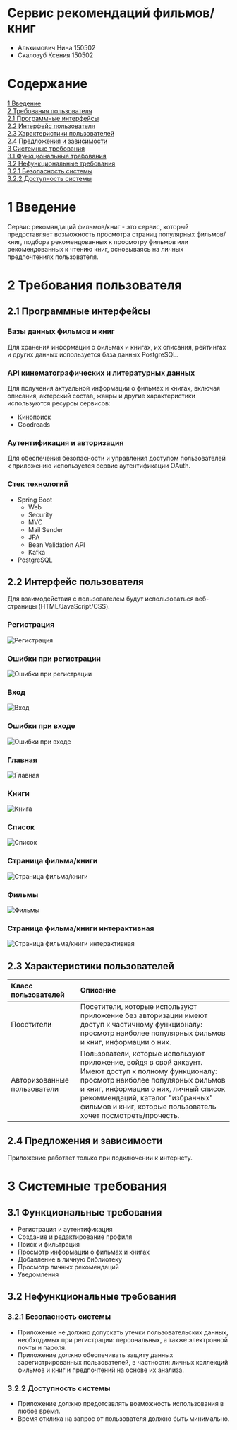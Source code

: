 # Сервис рекомендаций фильмов/книг

- Альхимович Нина 150502
- Скалозуб Ксения 150502

# Содержание

[1 Введение](#1-введение)  
[2 Требования пользователя](#2-требования-пользователя)   
[2.1 Программные интерфейсы](#21-программные-интерфейсы)  
[2.2 Интерфейс пользователя](#22-интерфейс-пользователя)  
[2.3 Характеристики пользователей](#23-характеристики-пользователей)  
[2.4 Предложения и зависимости](#24-предложения-и-зависимости)  
[3 Системные требования](#3-системные-требования)    
[3.1 Функциональные требования](#31-функциональные-требования)    
[3.2 Нефункциональные требования](#32-нефункциональные-требования)      
[3.2.1 Безопасность системы](#321-безопасность-системы)     
[3.2.2 Доступность системы](#322-доступность-системы)  

# 1 Введение

Сервис рекомандаций фильмов/книг - это сервис, который предоставляет возможность просмотра страниц популярных фильмов/книг, подбора рекомендованных к просмотру фильмов или рекомендованных к чтению книг, основываясь на личных предпочтениях пользователя. 

# 2 Требования пользователя

## 2.1 Программные интерфейсы

### Базы данных фильмов и книг

Для хранения информации о фильмах и книгах, их описания, рейтингах и других данных используется база данных PostgreSQL.

### API кинематографических и литературных данных

Для получения актуальной информации о фильмах и книгах, включая описания, актерский состав, жанры и другие характеристики используются ресурсы сервисов:
- Кинопоиск 
- Goodreads

### Аутентификация и авторизация

Для обеспечения безопасности и управления доступом пользователей к приложению используется сервис аутентификации OAuth.

### Стек технологий
- Spring Boot
    - Web
    - Security
    - MVC
    - Mail Sender
    - JPA
    - Bean Validation API
    - Kafka
- PostgreSQL

## 2.2 Интерфейс пользователя

Для взаимодействия с пользователем будут использоваться веб-страницы (HTML/JavaScript/CSS).

### Регистрация

![Регистрация](https://github.com/SneakyElfff/MoviesAndBooksRecommendationsService/blob/main/Mockups/%D0%A0%D0%B5%D0%B3%D0%B8%D1%81%D1%82%D1%80%D0%B0%D1%86%D0%B8%D1%8F.png)

### Ошибки при регистрации

![Ошибки при регистрации](https://github.com/SneakyElfff/MoviesAndBooksRecommendationsService/blob/main/Mockups/%D0%9E%D1%88%D0%B8%D0%B1%D0%BA%D0%B8%20%D0%BF%D1%80%D0%B8%20%D1%80%D0%B5%D0%B3%D0%B8%D1%81%D1%82%D1%80%D0%B0%D1%86%D0%B8%D0%B8.png)

### Вход

![Вход](https://github.com/SneakyElfff/MoviesAndBooksRecommendationsService/blob/main/Mockups/%D0%92%D1%85%D0%BE%D0%B4%20%D0%B2%20%D0%B0%D0%BA%D0%BA%D0%B0%D1%83%D0%BD%D1%82.png)

### Ошибки при входе

![Ошибки при входе](https://github.com/SneakyElfff/MoviesAndBooksRecommendationsService/blob/main/Mockups/%D0%9E%D1%88%D0%B8%D0%B1%D0%BA%D0%B8%20%D0%BF%D1%80%D0%B8%20%D0%B2%D1%85%D0%BE%D0%B4%D0%B5%20.png)

### Главная

![Главная](https://github.com/SneakyElfff/MoviesAndBooksRecommendationsService/blob/main/Mockups/%D0%93%D0%BB%D0%B0%D0%B2%D0%BD%D0%B0%D1%8F.png)

### Книги

![Книга](https://github.com/SneakyElfff/MoviesAndBooksRecommendationsService/blob/main/Mockups/%D0%9A%D0%BD%D0%B8%D0%B3%D0%B8.png)

### Список

![Список](https://github.com/SneakyElfff/MoviesAndBooksRecommendationsService/blob/main/Mockups/%D0%A1%D0%BF%D0%B8%D1%81%D0%BE%D0%BA.png)

### Страница фильма/книги

![Страница фильма/книги](https://github.com/SneakyElfff/MoviesAndBooksRecommendationsService/blob/5239264e0fbea432e828a4180c6ae51aad251b90/Mockups/%D0%A1%D1%82%D1%80%D0%B0%D0%BD%D0%B8%D1%86%D0%B0%20%D1%84%D0%B8%D0%BB%D1%8C%D0%BC%D0%B0_%D0%BA%D0%BD%D0%B8%D0%B3%D0%B8.png)

### Фильмы

![Фильмы](https://github.com/SneakyElfff/MoviesAndBooksRecommendationsService/blob/main/Mockups/%D0%A4%D0%B8%D0%BB%D1%8C%D0%BC%D1%8B.png)

### Страница фильма/книги интерактивная

![Страница фильма/книги интерактивная](https://github.com/SneakyElfff/MoviesAndBooksRecommendationsService/blob/5239264e0fbea432e828a4180c6ae51aad251b90/Mockups/%D0%A1%D1%82%D1%80%D0%B0%D0%BD%D0%B8%D1%86%D0%B0_%D1%84%D0%B8%D0%BB%D1%8C%D0%BC%D0%B0_%D0%BA%D0%BD%D0%B8%D0%B3%D0%B8_%D0%B8%D0%BD%D1%82%D0%B5%D1%80%D0%B0%D0%BA%D1%82%D0%B8%D0%B2%D0%BD%D0%B0%D1%8F.png)

## 2.3 Характеристики пользователей

| Класс пользователей                         | Описание                                                                                                                        |
|:--------------------------------------------|:--------------------------------------------------------------------------------------------------------------------------------|
| Посетители                                  | Посетители, которые используют приложение без авторизации имеют доступ к частичному функционалу:    просмотр наиболее популярных фильмов и книг, информации о них.              |
| Авторизованные пользователи                 | Пользователи, которые используют приложение, войдя в свой аккаунт. Имеют доступ к полному функционалу: просмотр наиболее популярных фильмов и книг, информации о них, личный список рекоммендаций, каталог "избранных" фильмов и книг, которые пользователь хочет посмотреть/прочесть.                                                 |

## 2.4 Предложения и зависимости

Приложение работает только при подключении к интернету.

# 3 Системные требования

## 3.1 Функциональные требования

- Регистрация и аутентификация
- Создание и редактирование профиля
- Поиск и фильтрация
- Просмотр информации о фильмах и книгах
- Добавление в личную библиотеку
- Просмотр личных рекомендаций
- Уведомления

## 3.2 Нефункциональные требования

### 3.2.1 Безопасность системы

- Приложение не должно допускать утечки пользовательских данных, необходимых при регистрации: персональных, а также электронной почты и пароля.
- Приложение должно обеспечивать защиту данных зарегистрированных пользователей, в частности: личных коллекций фильмов и книг и предпочтений на основе их анализа.

### 3.2.2 Доступность системы

- Приложение должно предотсавлять возможность использования в любое время.
- Время отклика на запрос от пользователя должно быть минимально.
